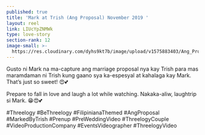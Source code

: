 ```yaml
---
published: true
title: 'Mark at Trish (Ang Proposal) November 2019 '
layout: reel
link: LIUcYpZNMWk
type: love-story
section-rank: 12
image-small: >-
  https://res.cloudinary.com/dyhs9kt7b/image/upload/v1575883403/Ang_Proposal_a.jpg
---
```

Gusto ni Mark na ma-capture ang marriage proposal nya kay Trish para mas maramdaman ni Trish kung gaano sya ka-espesyal at kahalaga kay Mark. That’s just so sweet! 😍💕

Prepare to fall in love and laugh a lot while watching. Nakaka-aliw, laughtrip si Mark. 😁😍💕

#Threelogy #BeThreelogy #FilipinianaThemed #AngProposal  #MarkedByTrish #Prenup #PreWeddingVideo #ThreelogyCouple #VideoProductionCompany #EventsVideographer #ThreelogyVideo
